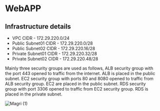 # WebAPP

## Infrastructure details
- VPC CIDR - 172.29.220.0/24
- Public Subnet01 CIDR - 172.29.220.0/28
- Public Subnet02 CIDR - 172.29.220.16/28
- Private Subnet01 CIDR - 172.29.220.32/28
- Private Subnet02 CIDR - 172.29.220.48/28

Mainly three security groups are used as follows, 
ALB security group with the port 443 opened to traffic from the internet. ALB is placed in the public subnet.
EC2 security group with ports 80 and 8080 opened to traffic from ALB security group. EC2 are placed in the public subnet.
RDS security group with port 3306 opened to traffic from EC2 security group. RDS is placed in the private subnet.


![Magri (1)](https://user-images.githubusercontent.com/42246100/177541495-d5936f64-6c55-469e-b43e-e39ac944f39d.png)
